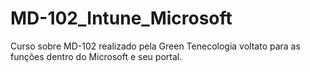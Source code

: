# MD-102_Intune_Microsoft
 Curso sobre MD-102 realizado pela Green Tenecologia voltato para as funções dentro do Microsoft e seu portal.
